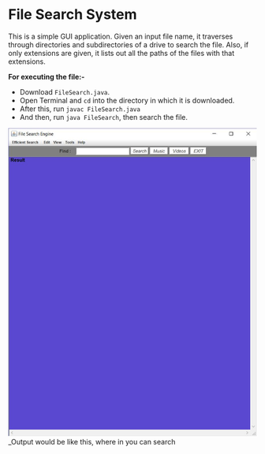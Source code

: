 # File Search System

This is a simple GUI application. Given an input file name, it traverses through directories and subdirectories of a drive to search the file. Also, if only extensions are given, it lists out all the paths of the files with that extensions.

**For executing the file:-**
- Download `FileSearch.java`.
- Open Terminal and `cd` into the directory in which it is downloaded.
- After this, run `javac FileSearch.java`
- And then, run `java FileSearch`, then search the file.


![FileSearchOutput](FileSearch.JPG)
_Output would be like this, where in you can search
